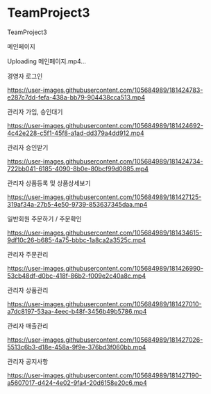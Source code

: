 # TeamProject3
TeamProject3

메인페이지

Uploading 메인페이지.mp4…

경영자 로그인

https://user-images.githubusercontent.com/105684989/181424783-e287c7dd-fefa-438a-bb79-904438cca513.mp4

관리자 가입, 승인대기

https://user-images.githubusercontent.com/105684989/181424692-4c42e228-c5f1-45f8-a1ad-dd379a4dd912.mp4

관리자 승인받기

https://user-images.githubusercontent.com/105684989/181424734-722bb041-6185-4090-8b0e-80bcf99d0885.mp4

관리자 상품등록 및 상품상세보기

https://user-images.githubusercontent.com/105684989/181427125-319af34a-27b5-4e50-9739-853637345daa.mp4

일반회원 주문하기 / 주문확인

https://user-images.githubusercontent.com/105684989/181434615-9df10c26-b685-4a75-bbbc-1a8ca2a3525c.mp4


관리자 주문관리

https://user-images.githubusercontent.com/105684989/181426990-53cb48df-d0bc-418f-86b2-f009e2c40a8c.mp4

관리자 상품관리

https://user-images.githubusercontent.com/105684989/181427010-a7dc8197-53aa-4eec-b48f-3456b49b5786.mp4

관리자 매출관리

https://user-images.githubusercontent.com/105684989/181427026-5513c6b3-d18e-458a-9f9e-376bd3f060bb.mp4

관리자 공지사항

https://user-images.githubusercontent.com/105684989/181427190-a5607017-d424-4e02-9fa4-20d6158e20c6.mp4


